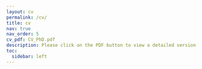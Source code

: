 ```yaml
---
layout: cv
permalink: /cv/
title: cv
nav: true
nav_order: 5
cv_pdf: CV_PhD.pdf
description: Please click on the PDF button to view a detailed version of my CV.
toc:
  sidebar: left
---
```

